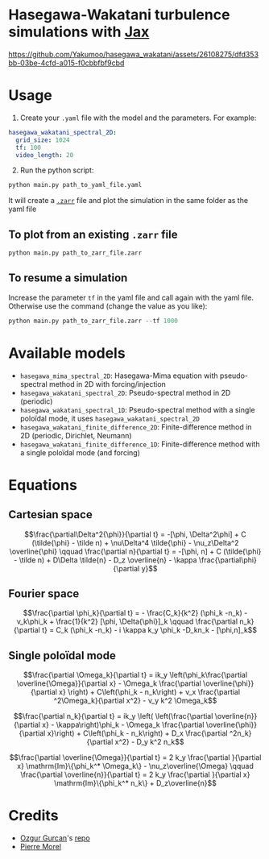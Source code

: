# Hasegawa-Wakatani turbulence simulations with [Jax](https://jax.readthedocs.io)
https://github.com/Yakumoo/hasegawa_wakatani/assets/26108275/dfd353bb-03be-4cfd-a015-f0cbbfbf9cbd



# Usage
1. Create your `.yaml` file with the model and the parameters. For example:
```yaml
hasegawa_wakatani_spectral_2D:
  grid_size: 1024
  tf: 100
  video_length: 20
```
2. Run the python script:
```python
python main.py path_to_yaml_file.yaml
```
It will create a [`.zarr`](https://zarr.readthedocs.io) file and plot the simulation in the same folder as the yaml file

## To plot from an existing `.zarr` file
```python
python main.py path_to_zarr_file.zarr
```

## To resume a simulation
Increase the parameter `tf` in the yaml file and call again with the yaml file.
Otherwise use the command (change the value as you like):
```python
python main.py path_to_zarr_file.zarr --tf 1000
```

# Available models
- `hasegawa_mima_spectral_2D`: Hasegawa-Mima equation with pseudo-spectral method in 2D with forcing/injection
- `hasegawa_wakatani_spectral_2D`: Pseudo-spectral method in 2D (periodic)
- `hasegawa_wakatani_spectral_1D`: Pseudo-spectral method with a single poloïdal mode, it uses `hasegawa_wakatani_spectral_2D`
- `hasegawa_wakatani_finite_difference_2D`: Finite-difference method in 2D (periodic, Dirichlet, Neumann)
- `hasegawa_wakatani_finite_difference_1D`: Finite-difference method with a single poloïdal mode (and forcing)


# Equations
## Cartesian space
$$\frac{\partial\Delta^2{\phi}}{\partial t} = -[\phi, \Delta^2\phi] + C (\tilde{\phi} - \tilde n) + \nu\Delta^4 \tilde{\phi} - \nu_z\Delta^2 \overline{\phi} \qquad \frac{\partial n}{\partial t} = -[\phi, n] + C (\tilde{\phi} - \tilde n) + D\Delta \tilde{n} - D_z \overline{n} - \kappa \frac{\partial\phi}{\partial y}$$
## Fourier space
$$\frac{\partial \phi_k}{\partial t} = - \frac{C_k}{k^2} (\phi_k -n_k) - ν_k\phi_k + \frac{1}{k^2} [\phi, \Delta{\phi}]_k \qquad \frac{\partial n_k}{\partial t} = C_k (\phi_k -n_k) - i \kappa k_y \phi_k -D_kn_k - [\phi,n]_k$$
## Single poloïdal mode
$$\frac{\partial \Omega_k}{\partial t} = ik_y \left(\phi_k\frac{\partial \overline{\Omega}}{\partial x} - \Omega_k \frac{\partial \overline{\phi}}{\partial x} \right) + C\left(\phi_k - n_k\right) + ν_x \frac{\partial ^2\Omega_k}{\partial x^2} - ν_y k^2 \Omega_k$$

$$\frac{\partial n_k}{\partial t} = ik_y \left( \left(\frac{\partial \overline{n}}{\partial x} - \kappa\right)\phi_k - \Omega_k \frac{\partial \overline{\phi}}{\partial x}\right) + C\left(\phi_k - n_k\right) + D_x \frac{\partial ^2n_k}{\partial x^2} - D_y k^2 n_k$$

$$\frac{\partial \overline{\Omega}}{\partial t} = 2 k_y \frac{\partial }{\partial x} \mathrm{Im}\{\phi_k^* \Omega_k\} - \nu_z\overline{\Omega} \qquad \frac{\partial \overline{n}}{\partial t} = 2 k_y \frac{\partial }{\partial x} \mathrm{Im}\{\phi_k^* n_k\} + D_z\overline{n}$$

# Credits
- [Ozgur Gurcan](https://gurcani.github.io)'s [repo](https://github.com/gurcani/hwak_cuda)
- [Pierre Morel](https://www.lpp.polytechnique.fr/-Pierre-Morel)
